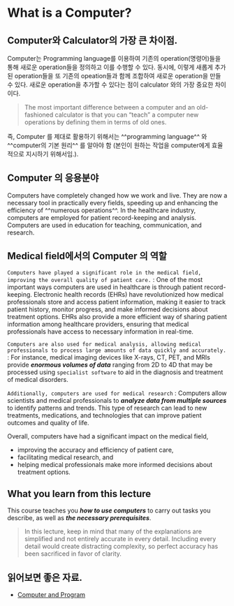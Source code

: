 # What is a Computer?

## Computer와 Calculator의 가장 큰 차이점.

Computer는 Programming language를 이용하여 기존의 operation(명령어)들을 통해 새로운 operation들을 정의하고 이를 수행할 수 있다.
동시에, 이렇게 새롭게 추가된 operation들을 또 기존의 opeation들과 함께 조합하여 새로운 operation을 만들 수 있다. 새로운 operation을 추가할 수 있다는 점이 calculator 와의 가장 중요한 차이이다.

> The most important difference between a computer and an old-fashioned calculator is that you can “teach” a computer new operations by defining them in terms of old ones.  

즉, Computer 를 제대로 활용하기 위해서는 ^^programming language^^ 와 ^^computer의 기본 원리^^ 를 알아야 함 (본인이 원하는 작업을 computer에게 효율적으로 지시하기 위해서임.). 

## Computer 의 응용분야

Computers have completely changed how we work and live. 
They are now a necessary tool in practically every fields, speeding up and enhancing the efficiency of ^^numerous operations^^. 
In the healthcare industry, computers are employed for patient record-keeping and analysis. 
Computers are used in education for teaching, communication, and research.

## Medical field에서의 Computer 의 역할

`Computers have played a significant role in the medical field, improving the overall quality of patient care.` 
: One of the most important ways computers are used in healthcare is through patient record-keeping. Electronic health records (EHRs) have revolutionized how medical professionals store and access patient information, making it easier to track patient history, monitor progress, and make informed decisions about treatment options. EHRs also provide a more efficient way of sharing patient information among healthcare providers, ensuring that medical professionals have access to necessary information in real-time.

`Computers are also used for medical analysis, allowing medical professionals to process large amounts of data quickly and accurately.` 
: For instance, medical imaging devices like X-rays, CT, PET, and MRIs provide ***enormous volumes of data*** ranging from 2D to 4D that may be processed using `specialist software` to aid in the diagnosis and treatment of medical disorders.

`Additionally, computers are used for medical research`
: Computers allow scientists and medical professionals to ***analyze data from multiple sources*** to identify patterns and trends. This type of research can lead to new treatments, medications, and technologies that can improve patient outcomes and quality of life.


Overall, computers have had a significant impact on the medical field, 

* improving the accuracy and efficiency of patient care, 
* facilitating medical research, and 
* helping medical professionals make more informed decisions about treatment options.

## What you learn from this lecture

This course teaches you ***how to use computers*** to carry out tasks you describe, as well as ***the necessary prerequisites***. 

> In this lecture, keep in mind that many of the explanations are simplified and not entirely accurate in every detail. Including every detail would create distracting complexity, so perfect accuracy has been sacrificed in favor of clarity.

## 읽어보면 좋은 자료.

* [Computer and Program](https://dsaint31.tistory.com/entry/CE-Computer-and-Program)